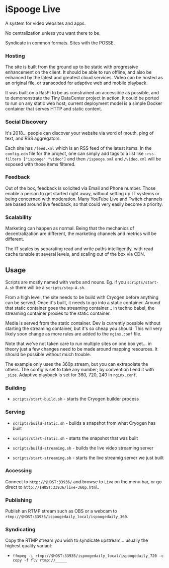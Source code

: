 # iSpooge Live

A system for video websites and apps.

No centralization unless you want there to be.

Syndicate in common formats. Sites with the POSSE.

### Hosting

The site is built from the ground up to be static with progressive enhancement
on the client. It should be able to run offline, and also be enhanced by
the latest and greatest cloud services. Video can be hosted as an original file,
or transcoded for adaptive web and mobile playback. 

It was built on a RasPi to be as constrained an accessible as possible, and to
demononstrate the Tiny DataCenter project in action. It could be ported to run
on any static web host; current deployment model is a simple Docker container
that serves HTTP and static content.

### Social Discovery

It's 2018... people can discover your website via word of mouth, ping of text,
and RSS aggregators.

Each site has `/feed.xml` which is an RSS feed of the latest items. In the 
`config.edn` file for the project, one can simply add tags to a list like
`:rss-filters ["ispooge" "video"]` and then `/ispooge.xml` and `/video.xml`
will be exposed with those items filtered.

### Feedback

Out of the box, feedback is solicited via Email and Phone number. Those enable
a person to get started right away, without setting up IT systems or being 
concerned with moderation. Many YouTube Live and Twitch channels are based around
live feedback, so that could very easily become a priority.


### Scalability

Marketing can happen as normal. Being that the mechanics of decentralization are 
different, the marketing channels and metrics will be different. 

The IT scales by separating read and write paths intelligently, with read cache
tunable at several levels, and scaling out of the box via CDN.


## Usage

Scripts are mostly named with verbs and nouns. Eg. if you `scripts/start-A.sh` there will be
a `scripts/stop-A.sh`.

From a high level, the site needs to be build with Cryogen before anything can
be served. Once it's built, it needs to go into a static container. Around that
static container goes the streaming container... in techno babel, the streaming
container proxies to the static container.

Media is served from the static container. Dev is currently possible without starting
the streaming container, but it's so cheap you should. This will very likely soon
change as more rules are added to the `nginx.conf` file.

Note that we've not taken care to run multiple sites on one box yet... in theory
just a few changes need to be made around mapping resources. It should be possible
without much trouble.

The example only uses the 360p stream, but you can extrapolate the others. The 
config is set to take any number; by convention I end it with `_size`. Adaptive
playback is set for 360, 720, 240 in `nginx.conf`.

### Building

* `scripts/start-build.sh` - starts the Cryogen builder process

### Serving

* `scripts/build-static.sh` - builds a snapshot from what Cryogen has built
* `scripts/start-static.sh` - starts the snapshot that was built

* `scripts/build-streaming.sh` - builds the live video streaming server
* `scripts/start-streaming.sh` - starts the live streamig server we just built

### Accessing

Connect to `http://$HOST:33936/` and browse to `Live` on the menu bar, or go direct
to `http://$HOST:33936/live-360p.html`.

### Publishing

Publish an RTMP stream such as OBS or a webcam to `rtmp://$HOST:33935/ispoogedaily_local/ispoogedaily_360`.


### Syndicating

Copy the RTMP stream you wish to syndicate upstream... usually the highest quality
variant:

* `ffmpeg -i rtmp://$HOST:33935/ispoogedaily_local/ispoogedaily_720 -c copy -f flv rtmp://_____`

